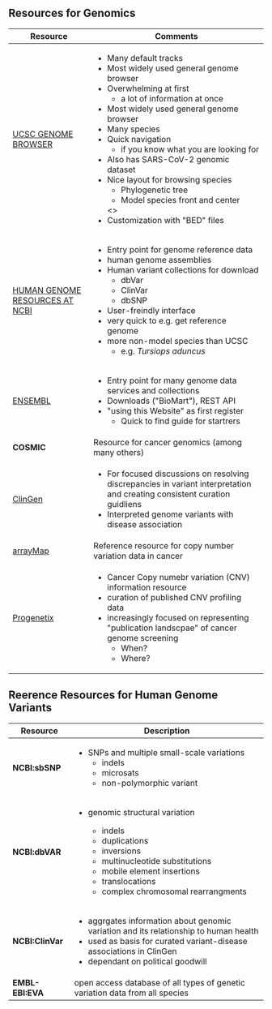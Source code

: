 ## Resources for Genomics

Resource | Comments
---|---
 [UCSC GENOME BROWSER](www.genome.ucsc.edu) | <ul><li>Many default tracks</li><li>Most widely used general genome browser</li><li>Overwhelming at first <ul><li>a lot of information at once</li></ul></li><li>Most widely used general genome browser</li><li>Many species</li><li>Quick navigation<ul><li>if you know what you are looking for</li></ul></li><li>Also has SARS-CoV-2 genomic dataset</li><li>Nice layout for browsing species<ul><li>Phylogenetic tree</li><li>Model species front and center</li></ul> <></li><li>Customization with "BED" files</li></ul>
 [HUMAN GENOME RESOURCES AT NCBI](www.ncbi.nlm.nih.gov/projects/genome/guide/human)| <ul><li>Entry point for genome reference data</li><li>human genome assemblies</li><li>Human variant collections for download<ul><li>dbVar</li><li>ClinVar</li><li>dbSNP</li></ul></li><li>User-freindly interface</li><li>very quick to e.g. get reference genome</li><li>more non-model species than UCSC<ul><li>e.g. *Tursiops aduncus*</li></ul></li></ul>
 [ENSEMBL](www.ensembl.org/Homo_sapiens/Info/Index)| <ul><li>Entry point for many genome data services and collections</li><li>Downloads ("BioMart"), REST API</li><li>"using this Website" as first register<ul><li>Quick to find guide for startrers</li></ul>
 **COSMIC** | Resource for cancer genomics (among many others)
 [ClinGen](https://www.clinicalgenome.org/)| <ul><li>For focused discussions on resolving discrepancies in variant interpretation and creating consistent curation guidliens</li><li>Interpreted genome variants with disease association</li></ul>
  [arrayMap](https://arraymap.progenetix.org/)| Reference resource for copy number variation data in cancer
[Progenetix](https://www.progenetix.org/)|<ul><li>Cancer Copy numebr variation (CNV) information resource</li><li>curation of published CNV profiling data</li><li>increasingly focused on representing "publication landscpae" of cancer genome screening<ul><li>When?</li><li>Where?</li></ul></li></ul>

## Reerence Resources for Human Genome Variants

Resource | Description
----|----
**NCBI:sbSNP** | <ul><li>SNPs and multiple small-scale variations<ul><li>indels</li><li>microsats</li><li> non-polymorphic variant</li></ul></li></ul>
**NCBI:dbVAR** |<ul><li>genomic structural variation</li><ul><li>indels</li><li> duplications</li><li> inversions</li><li> multinucleotide substitutions</li><li> mobile element insertions</li><li> translocations</li><li> complex chromosomal rearrangments</li></ul></li></ul>
**NCBI:ClinVar** | <ul><li>aggrgates information about genomic variation and its relationship to human health</li><li>used as basis for curated variant-disease associations in ClinGen</li><li>dependant on political goodwill</li></ul>
**EMBL-EBI:EVA** | open access database of all types of genetic variation data from all species
